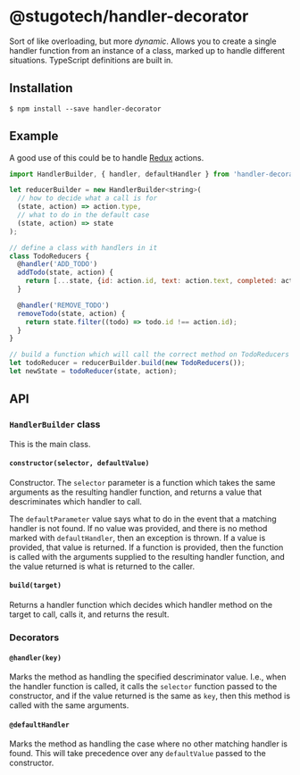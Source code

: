 # @stugotech/handler-decorator

Sort of like overloading, but more _dynamic_.
Allows you to create a single handler function from an instance of a class, marked up to handle different situations.
TypeScript definitions are built in.

## Installation

    $ npm install --save handler-decorator

## Example

A good use of this could be to handle [Redux](http://redux.js.org/) actions.

```js
import HandlerBuilder, { handler, defaultHandler } from 'handler-decorator';

let reducerBuilder = new HandlerBuilder<string>(
  // how to decide what a call is for
  (state, action) => action.type,
  // what to do in the default case
  (state, action) => state
);

// define a class with handlers in it
class TodoReducers {
  @handler('ADD_TODO')
  addTodo(state, action) {
    return [...state, {id: action.id, text: action.text, completed: action.completed}];
  }

  @handler('REMOVE_TODO')
  removeTodo(state, action) {
    return state.filter((todo) => todo.id !== action.id);
  }
}

// build a function which will call the correct method on TodoReducers
let todoReducer = reducerBuilder.build(new TodoReducers());
let newState = todoReducer(state, action);
```


## API

### `HandlerBuilder` class

This is the main class.

#### `constructor(selector, defaultValue)`

Constructor.  The `selector` parameter is a function which takes the same arguments as the resulting handler function, and returns a
value that descriminates which handler to call.

The `defaultParameter` value says what to do in the event that a matching handler is not found.  If no value was provided, and there is
no method marked with `defaultHandler`, then an exception is thrown.  If a value is provided, that value is returned.  If a function is
provided, then the function is called with the arguments supplied to the resulting handler function, and the value returned is what is
returned to the caller.

#### `build(target)`

Returns a handler function which decides which handler method on the target to call, calls it, and returns the result.

### Decorators

#### `@handler(key)`

Marks the method as handling the specified descriminator value.  I.e., when the handler function is called, it calls the `selector`
function passed to the constructor, and if the value returned is the same as `key`, then this method is called with the same arguments.

#### `@defaultHandler`

Marks the method as handling the case where no other matching handler is found.  This will take precedence over any `defaultValue` passed
to the constructor.
